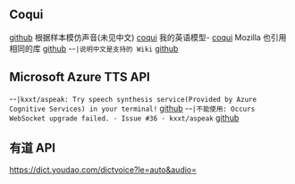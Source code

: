 ## Coqui
[github](https://github.com/coqui-ai/TTS)
根据样本模仿声音(未见中文)  [coqui](https://coqui.ai/models)
我的英语模型- [coqui](https://app.coqui.ai/voices)
Mozilla 也引用相同的库  [github](https://github.com/mozilla/TTS) --`|说明中文是支持的 Wiki` [github](https://github.com/mozilla/TTS/wiki/Training-and-Testing)


## Microsoft Azure TTS API
--`|kxxt/aspeak: Try speech synthesis service(Provided by Azure Cognitive Services) in your terminal!` [github](https://github.com/kxxt/aspeak)
--`|不能使用: Occurs WebSocket upgrade failed. · Issue #36 · kxxt/aspeak` [github](https://github.com/kxxt/aspeak/issues/36)


## 有道 API
https://dict.youdao.com/dictvoice?le=auto&audio= 